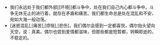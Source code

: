 - 我们永远处于我们都外部[[环境]]都斗争中，处在我们自己内心都斗争中。斗争无休无止的进行着，就存在矛盾和痛苦。我们都生命总是处在混乱和不安，宛如大海一般动荡。
- [迷惑混乱],[痛苦],[烦恼],[悲伤]，我们偶尔会感到一定都喜悦，偶尔抬头望向天空，说：真美。偶尔也尝到爱情都滋味，但那些都是短暂都，转瞬即逝的，不稳定的。